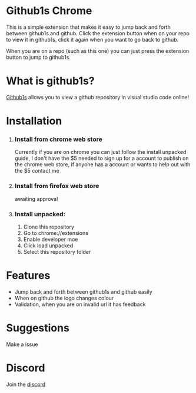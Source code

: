 # Github1s Chrome

This is a simple extension that makes it easy to jump back and forth between github1s and github. Click the extension button when on your repo to view it in github1s, click it again when you want to go back to github.

When you are on a repo (such as this one) you can just press the extension button to jump to github1s.

# What is github1s?
[Github1s](https://github.com/conwnet/github1s) allows you to view a github repository in visual studio code online!

# Installation

1. ### Install from chrome web store
    Currently if you are on chrome you can just follow the install unpacked guide, I don't have the $5 needed to sign up for a account to publish on the chrome web store, if anyone has a account or wants to help out with the $5 contact me
2. ### Install from firefox web store
    awaiting approval
3. ### Install unpacked:
    1. Clone this repository
    2. Go to chrome://extensions
    3. Enable developer moe
    4. Click load unpacked
    5. Select this repository folder

# Features

-   Jump back and forth between github1s and github easily
-   When on github the logo changes colour
-   Validation, when you are on invalid url it has feedback

# Suggestions

Make a issue

# Discord

Join the [discord](https://discord.gg/2Vd4wAjJnm)
